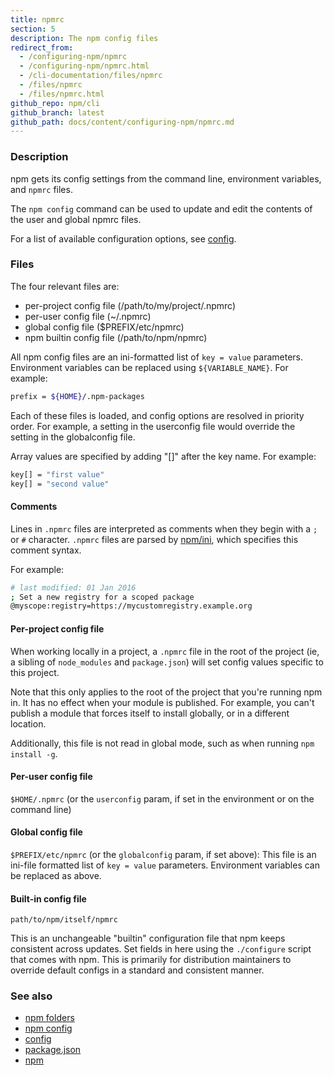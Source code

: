 ```yaml
---
title: npmrc
section: 5
description: The npm config files
redirect_from:
  - /configuring-npm/npmrc
  - /configuring-npm/npmrc.html
  - /cli-documentation/files/npmrc
  - /files/npmrc
  - /files/npmrc.html
github_repo: npm/cli
github_branch: latest
github_path: docs/content/configuring-npm/npmrc.md
---
```


### Description

npm gets its config settings from the command line, environment variables,
and `npmrc` files.

The `npm config` command can be used to update and edit the contents of the
user and global npmrc files.

For a list of available configuration options, see
[config](/cli/v7/using-npm/config).

### Files

The four relevant files are:

* per-project config file (/path/to/my/project/.npmrc)
* per-user config file (~/.npmrc)
* global config file ($PREFIX/etc/npmrc)
* npm builtin config file (/path/to/npm/npmrc)

All npm config files are an ini-formatted list of `key = value` parameters.
Environment variables can be replaced using `${VARIABLE_NAME}`. For
example:

```bash
prefix = ${HOME}/.npm-packages
```

Each of these files is loaded, and config options are resolved in priority
order.  For example, a setting in the userconfig file would override the
setting in the globalconfig file.

Array values are specified by adding "[]" after the key name. For example:

```bash
key[] = "first value"
key[] = "second value"
```

#### Comments

Lines in `.npmrc` files are interpreted as comments when they begin with a
`;` or `#` character. `.npmrc` files are parsed by
[npm/ini](https://github.com/npm/ini), which specifies this comment syntax.

For example:

```bash
# last modified: 01 Jan 2016
; Set a new registry for a scoped package
@myscope:registry=https://mycustomregistry.example.org
```

#### Per-project config file

When working locally in a project, a `.npmrc` file in the root of the
project (ie, a sibling of `node_modules` and `package.json`) will set
config values specific to this project.

Note that this only applies to the root of the project that you're running
npm in.  It has no effect when your module is published.  For example, you
can't publish a module that forces itself to install globally, or in a
different location.

Additionally, this file is not read in global mode, such as when running
`npm install -g`.

#### Per-user config file

`$HOME/.npmrc` (or the `userconfig` param, if set in the environment or on
the command line)

#### Global config file

`$PREFIX/etc/npmrc` (or the `globalconfig` param, if set above): This file
is an ini-file formatted list of `key = value` parameters.  Environment
variables can be replaced as above.

#### Built-in config file

`path/to/npm/itself/npmrc`

This is an unchangeable "builtin" configuration file that npm keeps
consistent across updates.  Set fields in here using the `./configure`
script that comes with npm.  This is primarily for distribution maintainers
to override default configs in a standard and consistent manner.

### See also

* [npm folders](/cli/v7/configuring-npm/folders)
* [npm config](/cli/v7/commands/npm-config)
* [config](/cli/v7/using-npm/config)
* [package.json](/cli/v7/configuring-npm/package-json)
* [npm](/cli/v7/commands/npm)
